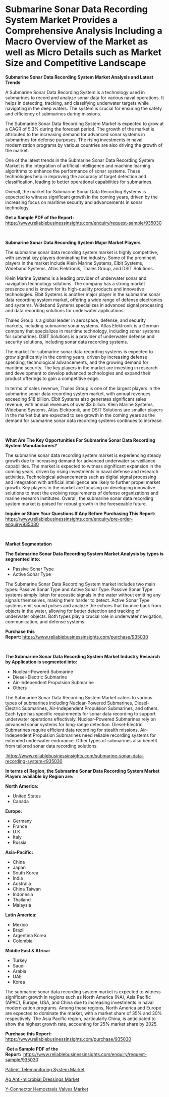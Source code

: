 <p><h1>Submarine Sonar Data Recording System Market Provides a Comprehensive Analysis Including a Macro Overview of the Market as well as Micro Details such as Market Size and Competitive Landscape</h1></p><p><strong>Submarine Sonar Data Recording System Market Analysis and Latest Trends</strong></p>
<p><p>A Submarine Sonar Data Recording System is a technology used in submarines to record and analyze sonar data for various naval operations. It helps in detecting, tracking, and classifying underwater targets while navigating in the deep waters. The system is crucial for ensuring the safety and efficiency of submarines during missions.</p><p>The Submarine Sonar Data Recording System Market is expected to grow at a CAGR of 5.3% during the forecast period. The growth of the market is attributed to the increasing demand for advanced sonar systems in submarines for defense purposes. The rising investments in naval modernization programs by various countries are also driving the growth of the market.</p><p>One of the latest trends in the Submarine Sonar Data Recording System Market is the integration of artificial intelligence and machine learning algorithms to enhance the performance of sonar systems. These technologies help in improving the accuracy of target detection and classification, leading to better operational capabilities for submarines.</p><p>Overall, the market for Submarine Sonar Data Recording Systems is expected to witness significant growth in the coming years, driven by the increasing focus on maritime security and advancements in sonar technology.</p></p>
<p><strong>Get a Sample PDF of the Report:&nbsp;</strong> <a href="https://www.reliablebusinessinsights.com/enquiry/request-sample/935030">https://www.reliablebusinessinsights.com/enquiry/request-sample/935030</a></p>
<p>&nbsp;</p>
<p><strong>Submarine Sonar Data Recording System Major Market Players</strong></p>
<p><p>The submarine sonar data recording system market is highly competitive, with several key players dominating the industry. Some of the prominent players in the market include Klein Marine Systems, Elbit Systems, Wideband Systems, Atlas Elektronik, Thales Group, and DSIT Solutions.</p><p>Klein Marine Systems is a leading provider of underwater sonar and navigation technology solutions. The company has a strong market presence and is known for its high-quality products and innovative technologies. Elbit Systems is another major player in the submarine sonar data recording system market, offering a wide range of defense electronics and systems. Wideband Systems specializes in advanced signal processing and data recording solutions for underwater applications.</p><p>Thales Group is a global leader in aerospace, defense, and security markets, including submarine sonar systems. Atlas Elektronik is a German company that specializes in maritime technology, including sonar systems for submarines. DSIT Solutions is a provider of underwater defense and security solutions, including sonar data recording systems.</p><p>The market for submarine sonar data recording systems is expected to grow significantly in the coming years, driven by increasing defense spending, technological advancements, and the growing demand for maritime security. The key players in the market are investing in research and development to develop advanced technologies and expand their product offerings to gain a competitive edge.</p><p>In terms of sales revenue, Thales Group is one of the largest players in the submarine sonar data recording system market, with annual revenues exceeding $18 billion. Elbit Systems also generates significant sales revenue, with annual revenues of over $3 billion. Klein Marine Systems, Wideband Systems, Atlas Elektronik, and DSIT Solutions are smaller players in the market but are expected to see growth in the coming years as the demand for submarine sonar data recording systems continues to increase.</p></p>
<p>&nbsp;</p>
<p><strong>What Are The Key Opportunities For Submarine Sonar Data Recording System Manufacturers?</strong></p>
<p><p>The submarine sonar data recording system market is experiencing steady growth due to increasing demand for advanced underwater surveillance capabilities. The market is expected to witness significant expansion in the coming years, driven by rising investments in naval defense and research activities. Technological advancements such as digital signal processing and integration with artificial intelligence are likely to further propel market growth. Key players in the market are focusing on developing innovative solutions to meet the evolving requirements of defense organizations and marine research institutes. Overall, the submarine sonar data recording system market is poised for robust growth in the foreseeable future.</p></p>
<p><strong>Inquire or Share Your Questions If Any Before Purchasing This Report:</strong> <a href="https://www.reliablebusinessinsights.com/enquiry/pre-order-enquiry/935030">https://www.reliablebusinessinsights.com/enquiry/pre-order-enquiry/935030</a></p>
<p>&nbsp;</p>
<p><strong>Market Segmentation</strong></p>
<p><strong>The Submarine Sonar Data Recording System Market Analysis by types is segmented into:</strong></p>
<p><ul><li>Passive Sonar Type</li><li>Active Sonar Type</li></ul></p>
<p><p>The Submarine Sonar Data Recording System market includes two main types: Passive Sonar Type and Active Sonar Type. Passive Sonar Type systems simply listen for acoustic signals in the water without emitting any signals themselves, making them harder to detect. Active Sonar Type systems emit sound pulses and analyze the echoes that bounce back from objects in the water, allowing for better detection and tracking of underwater objects. Both types play a crucial role in underwater navigation, communication, and defense systems.</p></p>
<p><strong>Purchase this Report:&nbsp;</strong><a href="https://www.reliablebusinessinsights.com/purchase/935030">https://www.reliablebusinessinsights.com/purchase/935030</a></p>
<p>&nbsp;</p>
<p><strong>The Submarine Sonar Data Recording System Market Industry Research by Application is segmented into:</strong></p>
<p><ul><li>Nuclear-Powered Submarine</li><li>Diesel-Electric Submarine</li><li>Air-Independent Propulsion Submarine</li><li>Others</li></ul></p>
<p><p>The Submarine Sonar Data Recording System Market caters to various types of submarines including Nuclear-Powered Submarines, Diesel-Electric Submarines, Air-Independent Propulsion Submarines, and others. Each type has specific requirements for sonar data recording to support underwater operations effectively. Nuclear-Powered Submarines rely on advanced sonar systems for long-range detection. Diesel-Electric Submarines require efficient data recording for stealth missions. Air-Independent Propulsion Submarines need reliable recording systems for extended underwater endurance. Other types of submarines also benefit from tailored sonar data recording solutions.</p></p>
<p><a href="https://www.reliablebusinessinsights.com/submarine-sonar-data-recording-system-r935030">&nbsp;https://www.reliablebusinessinsights.com/submarine-sonar-data-recording-system-r935030</a></p>
<p><strong>In terms of Region, the Submarine Sonar Data Recording System Market Players available by Region are:</strong></p>
<p>
    <p> <strong> North America: </strong>
        <ul>
            <li>United States</li>
            <li>Canada</li>
        </ul>
        </p> 
    <p> <strong> Europe: </strong>
        <ul>
            <li>Germany</li>
            <li>France</li>
            <li>U.K.</li>
            <li>Italy</li>
            <li>Russia</li>
        </ul>
        </p> 
    <p> <strong> Asia-Pacific: </strong>
        <ul>
            <li>China</li>
            <li>Japan</li>
            <li>South Korea</li>
            <li>India</li>
            <li>Australia</li>
            <li>China Taiwan</li>
            <li>Indonesia</li>
            <li>Thailand</li>
            <li>Malaysia</li>
        </ul>
        </p> 
    <p> <strong> Latin America: </strong>
        <ul>
            <li>Mexico</li>
            <li>Brazil</li>
            <li>Argentina Korea</li>
            <li>Colombia</li>
        </ul>
        </p> 
    <p> <strong> Middle East & Africa: </strong>
        <ul>
            <li>Turkey</li>
            <li>Saudi</li>
            <li>Arabia</li>
            <li>UAE</li>
            <li>Korea</li>
        </ul>
    </p>
    </p>
<p><p>The submarine sonar data recording system market is expected to witness significant growth in regions such as North America (NA), Asia Pacific (APAC), Europe, USA, and China due to increasing investments in naval modernization programs. Among these regions, North America and Europe are expected to dominate the market, with a market share of 35% and 30% respectively. The Asia Pacific region, particularly China, is anticipated to show the highest growth rate, accounting for 25% market share by 2025.</p></p>
<p><strong>Purchase this Report: </strong><a href="https://www.reliablebusinessinsights.com/purchase/935030">https://www.reliablebusinessinsights.com/purchase/935030</a></p>
<p>&nbsp;<strong>Get a Sample PDF of the Report:&nbsp;&nbsp;</strong><a href="https://www.reliablebusinessinsights.com/enquiry/request-sample/935030">https://www.reliablebusinessinsights.com/enquiry/request-sample/935030</a></p>
<p><strong></strong></p>
<p><p><a href="https://github.com/angeliabkratze/Market-Research-Report-List-1/blob/main/patient-telemonitoring-system-market.md">Patient Telemonitoring System Market</a></p><p><a href="https://github.com/EveKerluke2023/Market-Research-Report-List-1/blob/main/ag-anti-microbial-dressings-market.md">Ag Anti-microbial Dressings Market</a></p><p><a href="https://github.com/msbsaifansami/Market-Research-Report-List-1/blob/main/y-connector-hemostasis-valves-market.md">Y-Connector Hemostasis Valves Market</a></p></p>